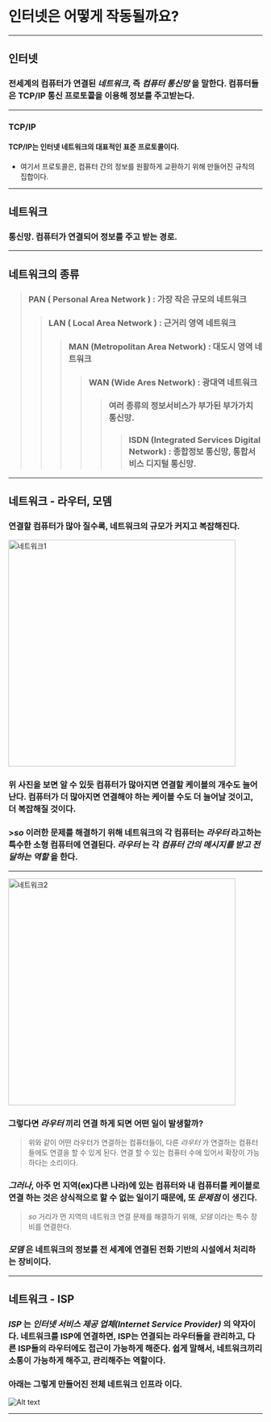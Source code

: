 # 인터넷은 어떻게 작동될까요?
--------------------------------------------
## 인터넷

### 전세계의 컴퓨터가 연결된 _네트워크_, 즉 _컴퓨터 통신망_ 을 말한다. 컴퓨터들은 TCP/IP 통신 프로토콜을 이용해 정보를 주고받는다.
--------------------------------------------
### TCP/IP

#### TCP/IP는 인터넷 네트워크의 대표적인 표준 프로토콜이다.   
- 여기서 프로토콜은, 컴퓨터 간의 정보를 원활하게 교환하기 위해 만들어진 규칙의 집합이다.
--------------------------------------------
## 네트워크

### 통신망. 컴퓨터가 연결되어 정보를 주고 받는 경로.
--------------------------------------------
## 네트워크의 종류

> ### PAN ( Personal Area Network ) : 가장 작은 규모의 네트워크
> > ### LAN ( Local Area Network ) : 근거리 영역 네트워크
> > > ### MAN (Metropolitan Area Network) : 대도시 영역 네트워크
> > > > ### WAN (Wide Ares Network) : 광대역 네트워크
> > > > >  ### 여러 종류의 정보서비스가 부가된 부가가치 통신망.
> > > > > >### ISDN (Integrated Services Digital Network) : 종합정보 통신망, 통합서비스 디지털 통신망.   
--------------------------------------------
## 네트워크 - **라우터, 모뎀**

### 연결할 컴퓨터가 많아 질수록, 네트워크의 규모가 커지고 복잡해진다.
<img src="https://mdn.mozillademos.org/files/8443/internet-schema-2.png" width="450px" height="450px" title="px(픽셀) 크기 설정" alt="네트워크1"></img><br/>

### 위 사진을 보면 알 수 있듯 컴퓨터가 많아지면 연결할 케이블의 개수도 늘어난다. 컴퓨터가 더 많아지면 연결해야 하는 케이블 수도 더 늘어날 것이고, 더 복잡해질 것이다.   

### >_so_ 이러한 문제를 해결하기 위해 네트워크의 각 컴퓨터는 _라우터_ 라고하는 특수한 소형 컴퓨터에 연결된다. _라우터_ 는 각 _컴퓨터 간의 메시지를 받고 전달하는 역할_ 을 한다.   
---------------------------------------------
<img src="https://mdn.mozillademos.org/files/8449/internet-schema-5.png" width="450px" height="450px" title="px(픽셀) 크기 설정" alt="네트워크2"></img><br/>

### 그렇다면 _라우터_ 끼리 연결 하게 되면 어떤 일이 발생할까?   
> 위와 같이 어떤 라우터가 연결하는 컴퓨터들이, 다른 _라우터_ 가 연결하는 컴퓨터들에도 연결을 할 수 있게 된다.
연결 할 수 있는 컴퓨터 수에 있어서 확장이 가능하다는 소리이다.   

### _그러나_, 아주 먼 지역(ex)다른 나라)에 있는 컴퓨터와 내 컴퓨터를 케이블로 연결 하는 것은 상식적으로 할 수 없는 일이기 때문에, 또 _문제점_ 이 생긴다.
 
>_so_ 거리가 먼 지역의 네트워크 연결 문제를 해결하기 위해, _모뎀_ 이라는 특수 장비를 연결한다.
### _모뎀_ 은 네트워크의 정보를 전 세계에 연결된 전화 기반의 시설에서 처리하는 장비이다.
----------------------------------------------
## 네트워크 - **ISP** 

### _ISP_ 는 _인터넷 서비스 제공 업체(Internet Service Provider)_ 의 약자이다. 네트워크를 ISP에 연결하면, ISP는 연결되는 라우터들을 관리하고, 다른 ISP들의 라우터에도 접근이 가능하게 해준다. 쉽게 말해서, 네트워크끼리 소통이 가능하게 해주고, 관리해주는 역할이다.

### 아래는 그렇게 만들어진 **전체 네트워크 인프라** 이다.   

![Alt text](https://mdn.mozillademos.org/files/8453/internet-schema-7.png "네트워크3")

-----------------------------------------------------






